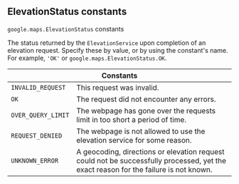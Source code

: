 <h2 id="ElevationStatus"> ElevationStatus constants </h2><p>
<code><span itemprop="path">google.maps</span>.<span itemprop="name">ElevationStatus</span></code>
constants
</p><p>The status returned by the <code>ElevationService</code> upon completion of an elevation request. Specify these by value, or by using the constant's name. For example, <code>'OK'</code> or <code>google.maps.ElevationStatus.OK</code>.</p><div class="devsite-table-wrapper"><table class="constants responsive" summary="ElevationStatus constants">
<thead>
<tr><th colspan="2">Constants</th>
</tr></thead>
<tbody>
<tr id="ElevationStatus.INVALID_REQUEST">
<td><code><span>INVALID_REQUEST</span></code></td>
<td>This request was invalid.</td>
</tr>
<tr id="ElevationStatus.OK">
<td><code><span>OK</span></code></td>
<td>The request did not encounter any errors.</td>
</tr>
<tr id="ElevationStatus.OVER_QUERY_LIMIT">
<td><code><span>OVER_QUERY_LIMIT</span></code></td>
<td>The webpage has gone over the requests limit in too short a period of time.</td>
</tr>
<tr id="ElevationStatus.REQUEST_DENIED">
<td><code><span>REQUEST_DENIED</span></code></td>
<td>The webpage is not allowed to use the elevation service for some reason.</td>
</tr>
<tr id="ElevationStatus.UNKNOWN_ERROR">
<td><code><span>UNKNOWN_ERROR</span></code></td>
<td>A geocoding, directions or elevation request could not be successfully processed, yet the exact reason for the failure is not known.</td>
</tr>
</tbody>
</table></div>
